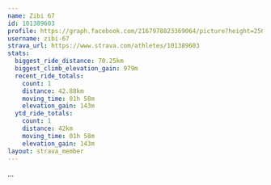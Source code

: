 ```yaml
---
name: Zibi 67
id: 101389603
profile: https://graph.facebook.com/2167978823369064/picture?height=256&width=256
username: zibi-67
strava_url: https://www.strava.com/athletes/101389603
stats:
  biggest_ride_distance: 70.25km
  biggest_climb_elevation_gain: 979m
  recent_ride_totals:
    count: 1
    distance: 42.88km
    moving_time: 01h 58m
    elevation_gain: 143m
  ytd_ride_totals:
    count: 1
    distance: 42km
    moving_time: 01h 58m
    elevation_gain: 143m
layout: strava_member
--- 
```

...
